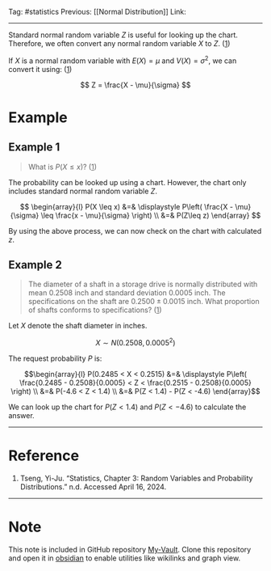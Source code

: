 Tag: #statistics 
Previous: [[Normal Distribution]]
Link: 

---

Standard normal random variable $Z$ is useful for looking up the chart. Therefore, we often convert any normal random variable $X$ to $Z$. (<u>1</u>)

If $X$ is a normal random variable with $E(X) = \mu$ and $V(X) = \sigma^2$, we can convert it using: (<u>1</u>)

$$
Z = \frac{X - \mu}{\sigma}
$$

# Example

## Example 1

> What is $P(X \leq x)$? (<u>1</u>)

The probability can be looked up using a chart. However, the chart only includes standard normal random variable $Z$.

$$
\begin{array}{l}
	P(X \leq x) &=& \displaystyle P\left(
		\frac{X - \mu}{\sigma} \leq \frac{x - \mu}{\sigma}
	\right) \\
	&=& P(Z\leq z)
\end{array}
$$

By using the above process, we can now check on the chart with calculated $z$.

## Example 2

> The diameter of a shaft in a storage drive is normally distributed with mean $0.2508$ inch and standard deviation $0.0005$ inch. The specifications on the shaft are $0.2500\pm 0.0015 \ \text{inch}$. What proportion of shafts conforms to specifications? (<u>1</u>)

Let $X$ denote the shaft diameter in inches.

$$X \sim N(0.2508, 0.0005^2)$$

The request probability $P$ is:

$$\begin{array}{l}
P(0.2485 < X < 0.2515) &=& \displaystyle
P\left(
	\frac{0.2485 - 0.2508}{0.0005} < Z <
	\frac{0.2515 - 0.2508}{0.0005}
\right) \\
&=& P(-4.6 < Z < 1.4) \\
&=& P(Z < 1.4) - P(Z < -4.6)
\end{array}$$

We can look up the chart for $P(Z < 1.4)$ and $P(Z < -4.6)$ to calculate the answer.

---

# Reference

1. Tseng, Yi-Ju. “Statistics, Chapter 3: Random Variables and Probability Distributions.” n.d. Accessed April 16, 2024.

---

# Note

This note is included in GitHub repository [My-Vault](https://github.com/LittleD3092/My-Vault.git). Clone this repository and open it in [obsidian](https://obsidian.md/) to enable utilities like wikilinks and graph view.
